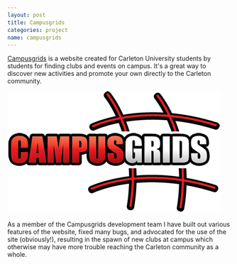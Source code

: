 ```yaml
---
layout: post
title: Campusgrids
categories: project
name: campusgrids
---
```


<a href="http://campusgrids.com" target="_blank">Campusgrids</a> is a website created for Carleton University students by students for finding clubs and events on campus. It's a great way to discover new activities and promote your own directly to the Carleton community.

![Campusgrids Logo](/img/campusgrids.png "Campusgrids Logo")

As a member of the Campusgrids development team I have built out various features of the website, fixed many bugs, and advocated for the use of the site (obviously!), resulting in the spawn of new clubs at campus which otherwise may have more trouble reaching the Carleton community as a whole.
